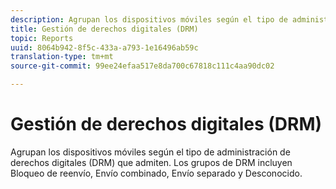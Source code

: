 ```yaml
---
description: Agrupan los dispositivos móviles según el tipo de administración de derechos digitales (DRM) que admiten. Los grupos de DRM incluyen  Bloqueo de reenvío,  Envío combinado,  Envío separado y  Desconocido.
title: Gestión de derechos digitales (DRM)
topic: Reports
uuid: 8064b942-8f5c-433a-a793-1e16496ab59c
translation-type: tm+mt
source-git-commit: 99ee24efaa517e8da700c67818c111c4aa90dc02

---
```



# Gestión de derechos digitales (DRM)

Agrupan los dispositivos móviles según el tipo de administración de derechos digitales (DRM) que admiten. Los grupos de DRM incluyen  Bloqueo de reenvío,  Envío combinado,  Envío separado y  Desconocido.

